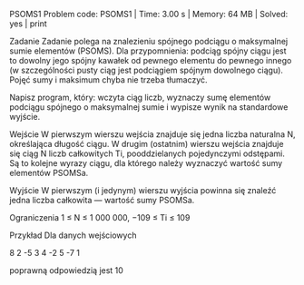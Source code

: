 PSOMS1
Problem code: PSOMS1 | Time: 3.00 s | Memory: 64 MB | Solved: yes | print

Zadanie
Zadanie polega na znalezieniu spójnego podciągu o maksymalnej sumie elementów (PSOMS). Dla przypomnienia: podciąg spójny ciągu jest to dowolny jego spójny kawałek od pewnego elementu do pewnego innego (w szczególności pusty ciąg jest podciągiem spójnym dowolnego ciągu). Pojęć sumy i maksimum chyba nie trzeba tłumaczyć.

Napisz program, który: wczyta ciąg liczb, wyznaczy sumę elementów podciągu spójnego o maksymalnej sumie i wypisze wynik na standardowe wyjście.

Wejście
W pierwszym wierszu wejścia znajduje się jedna liczba naturalna N, określająca długość ciągu. W drugim (ostatnim) wierszu wejścia znajduje się ciąg N liczb całkowitych Ti, pooddzielanych pojedynczymi odstępami. Są to kolejne wyrazy ciągu, dla którego należy wyznaczyć wartość sumy elementów PSOMSa.

Wyjście
W pierwszym (i jedynym) wierszu wyjścia powinna się znaleźć jedna liczba całkowita — wartość sumy PSOMSa.

Ograniczenia
1 ≤ N ≤ 1 000 000, −109 ≤ Ti ≤ 109

Przykład
Dla danych wejściowych

8
2 -5 3 4 -2 5 -7 1

poprawną odpowiedzią jest
10

